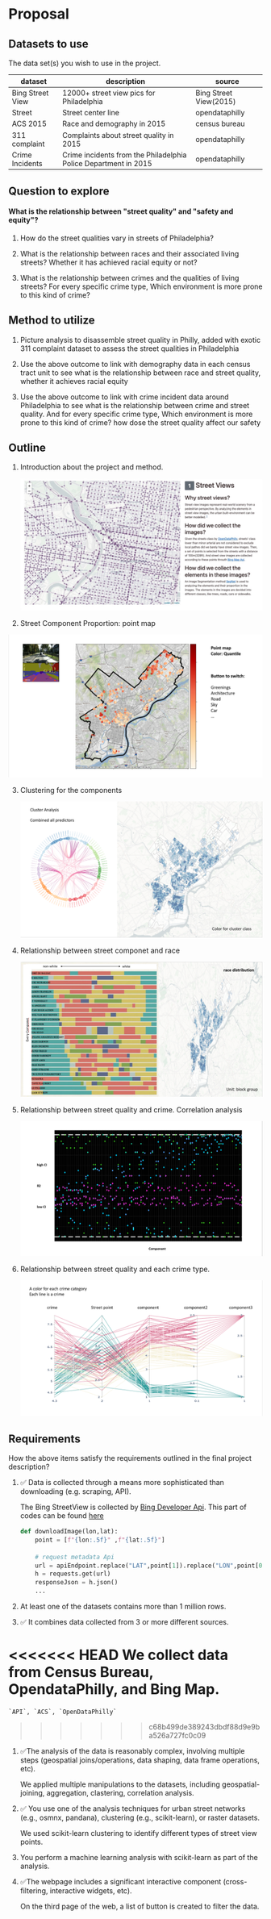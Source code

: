 # Proposal


## Datasets to use

The data set(s) you wish to use in the project.

| dataset          | description                                                  | source                 |
| ---------------- | ------------------------------------------------------------ | ---------------------- |
| Bing Street View | 12000+ street view pics for Philadelphia                     | Bing Street View(2015) |
| Street           | Street center line                                           | opendataphilly         |
| ACS 2015         | Race and demography in 2015                                  | census bureau          |
| 311 complaint    | Complaints about street quality in 2015                      | opendataphilly         |
| Crime Incidents  | Crime incidents from the Philadelphia Police Department in 2015 | opendataphilly         |



## Question to explore

#### What is the relationship between "street quality" and "safety and equity"?

1. How do the street qualities vary in streets of Philadelphia?

2. What is the relationship between races and their associated living streets? Whether it has achieved racial equity or not?

3. What is the relationship between crimes and the qualities of living streets? For every specific crime type, Which environment is more prone to this kind of crime? 

   

## Method to utilize

1. Picture analysis to disassemble street quality in Philly, added with exotic 311 complaint dataset to assess the street qualities in Philadelphia

2. Use the above outcome to link with demography data in each census tract unit to see what is the relationship between race and street quality, whether it achieves racial equity

3. Use the above outcome to link with crime incident data around Philadelphia to see what is the relationship between crime and street quality. And for every specific crime type, Which environment is more prone to this kind of crime? how dose the street quality affect our safety



## Outline

1. Introduction about the project and method.

   ![](data/ppt/1.jpeg)

2.  Street Component Proportion: point map

   ![](data/ppt/2.png)

3. Clustering for the components

   ![](data/ppt/3.png)

4. Relationship between street componet and race

   ![](data/ppt/4.png)

5. Relationship between street quality and crime. Correlation analysis

   ![](data/ppt/5.png)

6. Relationship between street quality and each crime type.

   ![](data/ppt/6.png)

## Requirements

How the above items satisfy the requirements outlined in the final project description?

1. ✅ Data is collected through a means more sophisticated than downloading (e.g. scraping, API).

    The Bing StreetView is collected by [Bing Developer Api](https://www.microsoft.com/en-us/maps/choose-your-bing-maps-api). This part of codes can be found [here](./data/streetview/streetViewDownloader.ipynb)

    ```python
    def downloadImage(lon,lat):
        point = [f"{lon:.5f}" ,f"{lat:.5f}"]

        # request metadata Api
        url = apiEndpoint.replace("LAT",point[1]).replace("LON",point[0])
        h = requests.get(url)
        responseJson = h.json()
        ...    
    ```

1. At least one of the datasets contains more than 1 million rows.

1. ✅ It combines data collected from 3 or more different sources.

<<<<<<< HEAD
    We collect data from Census Bureau, OpendataPhilly, and Bing Map.
=======
    `API`, `ACS`, `OpenDataPhilly`
>>>>>>> c68b499de389243dbdf88d9e9ba526a727fc0c09

1. ✅The analysis of the data is reasonably complex, involving multiple steps (geospatial joins/operations, data shaping, data frame operations, etc).

    We applied multiple manipulations to the datasets, including geospatial-joining, aggregation, clastering, correlation analysis.

1. ✅ You use one of the analysis techniques for urban street networks (e.g., osmnx, pandana), clustering (e.g., scikit-learn), or raster datasets.

    We used scikit-learn clustering to identify different types of street view points.

1. You perform a machine learning analysis with scikit-learn as part of the analysis.

1. ✅The webpage includes a significant interactive component (cross-filtering, interactive widgets, etc).

    On the third page of the web, a list of button is created to filter the data.

